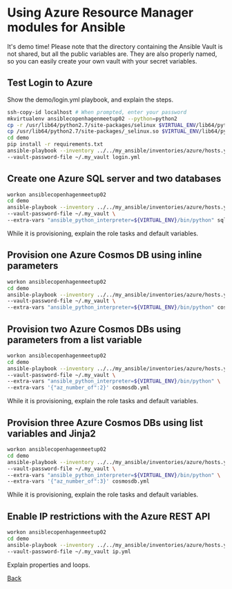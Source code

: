 # Using Azure Resource Manager modules for Ansible

It's demo time! Please note that the directory containing the Ansible Vault is not shared, but all the public variables are. They are also properly named, so you can easily create your own vault with your secret variables.

## Test Login to Azure

Show the demo/login.yml playbook, and explain the steps.

```bash
ssh-copy-id localhost # When prompted, enter your password
mkvirtualenv ansiblecopenhagenmeetup02 --python=python2
cp -r /usr/lib64/python2.7/site-packages/selinux $VIRTUAL_ENV/lib64/python2.7/site-packages
cp /usr/lib64/python2.7/site-packages/_selinux.so $VIRTUAL_ENV/lib64/python2.7/site-packages
cd demo
pip install -r requirements.txt
ansible-playbook --inventory ../../my_ansible/inventories/azure/hosts.yml \
--vault-password-file ~/.my_vault login.yml
```

## Create one Azure SQL server and two databases

```bash
workon ansiblecopenhagenmeetup02
cd demo
ansible-playbook --inventory ../../my_ansible/inventories/azure/hosts.yml \
--vault-password-file ~/.my_vault \
--extra-vars "ansible_python_interpreter=${VIRTUAL_ENV}/bin/python" sql.yml
```

While it is provisioning, explain the role tasks and default variables.

## Provision one Azure Cosmos DB using inline parameters

```bash
workon ansiblecopenhagenmeetup02
cd demo
ansible-playbook --inventory ../../my_ansible/inventories/azure/hosts.yml \
--vault-password-file ~/.my_vault \
--extra-vars "ansible_python_interpreter=${VIRTUAL_ENV}/bin/python" cosmosdb.yml
```

## Provision two Azure Cosmos DBs using parameters from a list variable

```bash
workon ansiblecopenhagenmeetup02
cd demo
ansible-playbook --inventory ../../my_ansible/inventories/azure/hosts.yml \
--vault-password-file ~/.my_vault \
--extra-vars "ansible_python_interpreter=${VIRTUAL_ENV}/bin/python" \
--extra-vars '{"az_number_of":2}' cosmosdb.yml
```

While it is provisioning, explain the role tasks and default variables.

## Provision three Azure Cosmos DBs using list variables and Jinja2

```bash
workon ansiblecopenhagenmeetup02
cd demo
ansible-playbook --inventory ../../my_ansible/inventories/azure/hosts.yml \
--vault-password-file ~/.my_vault \
--extra-vars "ansible_python_interpreter=${VIRTUAL_ENV}/bin/python" \
--extra-vars '{"az_number_of":3}' cosmosdb.yml
```

While it is provisioning, explain the role tasks and default variables.

## Enable IP restrictions with the Azure REST API

```bash
workon ansiblecopenhagenmeetup02
cd demo
ansible-playbook --inventory ../../my_ansible/inventories/azure/hosts.yml \
--vault-password-file ~/.my_vault ip.yml
```

Explain properties and loops.

[Back](README.md)
